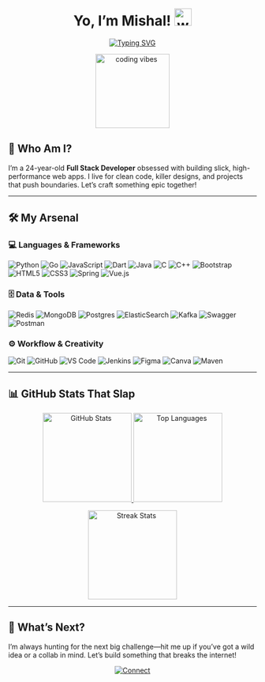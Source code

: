 <h1 align="center"> Yo, I’m Mishal! <img src="https://raw.githubusercontent.com/Mishel-07/Mishel-07/main/hand.gif" width="35px" alt="wave"> </h1> 
<p align="center">
  <a href="https://github.com/Mishel-07">
    <img src="https://readme-typing-svg.herokuapp.com?font=Orbitron&pause=800&color=00FFFF¢er=true&vCenter=true&width=450&lines=Full+Stack+Wizard;Code+Alchemist;Tech+Trailblazer" alt="Typing SVG" />
  </a>
</p>

<p align="center">
  <img src="https://media.giphy.com/media/26tPplGWjN0xLybiU/giphy.gif" width="150" alt="coding vibes">
</p>

## 🚀 Who Am I?
I’m a 24-year-old **Full Stack Developer** obsessed with building slick, high-performance web apps. I live for clean code, killer designs, and projects that push boundaries. Let’s craft something epic together!

---

## 🛠 My Arsenal

### 💻 Languages & Frameworks
<p align="left">
  <img src="https://img.shields.io/badge/python-3670A0?style=flat-square&logo=python&logoColor=ffdd54&labelColor=212121" alt="Python"> 
  <img src="https://img.shields.io/badge/go-00ADD8?style=flat-square&logo=go&logoColor=white&labelColor=212121" alt="Go"> 
  <img src="https://img.shields.io/badge/javascript-F7DF1E?style=flat-square&logo=javascript&logoColor=212121&labelColor=212121" alt="JavaScript"> 
  <img src="https://img.shields.io/badge/dart-0175C2?style=flat-square&logo=dart&logoColor=white&labelColor=212121" alt="Dart"> 
  <img src="https://img.shields.io/badge/java-ED8B00?style=flat-square&logo=java&logoColor=white&labelColor=212121" alt="Java"> 
  <img src="https://img.shields.io/badge/c-00599C?style=flat-square&logo=c&logoColor=white&labelColor=212121" alt="C"> 
  <img src="https://img.shields.io/badge/c++-00599C?style=flat-square&logo=c%2B%2B&logoColor=white&labelColor=212121" alt="C++"> 
  <img src="https://img.shields.io/badge/bootstrap-563D7C?style=flat-square&logo=bootstrap&logoColor=white&labelColor=212121" alt="Bootstrap"> 
  <img src="https://img.shields.io/badge/html5-E34F26?style=flat-square&logo=html5&logoColor=white&labelColor=212121" alt="HTML5"> 
  <img src="https://img.shields.io/badge/css3-1572B6?style=flat-square&logo=css3&logoColor=white&labelColor=212121" alt="CSS3"> 
  <img src="https://img.shields.io/badge/spring-6DB33F?style=flat-square&logo=spring&logoColor=white&labelColor=212121" alt="Spring"> 
  <img src="https://img.shields.io/badge/vue.js-4FC08D?style=flat-square&logo=vuedotjs&logoColor=white&labelColor=212121" alt="Vue.js">
</p>

### 🗄 Data & Tools
<p align="left">
  <img src="https://img.shields.io/badge/redis-DD0031?style=flat-square&logo=redis&logoColor=white&labelColor=212121" alt="Redis"> 
  <img src="https://img.shields.io/badge/mongodb-47A248?style=flat-square&logo=mongodb&logoColor=white&labelColor=212121" alt="MongoDB"> 
  <img src="https://img.shields.io/badge/postgres-316192?style=flat-square&logo=postgresql&logoColor=white&labelColor=212121" alt="Postgres"> 
  <img src="https://img.shields.io/badge/elasticsearch-005571?style=flat-square&logo=elasticsearch&logoColor=white&labelColor=212121" alt="ElasticSearch"> 
  <img src="https://img.shields.io/badge/kafka-000000?style=flat-square&logo=apachekafka&logoColor=white&labelColor=212121" alt="Kafka"> 
  <img src="https://img.shields.io/badge/swagger-85EA2D?style=flat-square&logo=swagger&logoColor=212121&labelColor=212121" alt="Swagger"> 
  <img src="https://img.shields.io/badge/postman-FF6C37?style=flat-square&logo=postman&logoColor=white&labelColor=212121" alt="Postman">
</p>

### ⚙️ Workflow & Creativity
<p align="left">
  <img src="https://img.shields.io/badge/git-F05033?style=flat-square&logo=git&logoColor=white&labelColor=212121" alt="Git"> 
  <img src="https://img.shields.io/badge/github-181717?style=flat-square&logo=github&logoColor=white&labelColor=212121" alt="GitHub"> 
  <img src="https://img.shields.io/badge/vscode-007ACC?style=flat-square&logo=visual-studio-code&logoColor=white&labelColor=212121" alt="VS Code"> 
  <img src="https://img.shields.io/badge/jenkins-D24939?style=flat-square&logo=jenkins&logoColor=white&labelColor=212121" alt="Jenkins"> 
  <img src="https://img.shields.io/badge/figma-F24E1E?style=flat-square&logo=figma&logoColor=white&labelColor=212121" alt="Figma"> 
  <img src="https://img.shields.io/badge/canva-00C4CC?style=flat-square&logo=canva&logoColor=white&labelColor=212121" alt="Canva"> 
  <img src="https://img.shields.io/badge/maven-C71A36?style=flat-square&logo=apache-maven&logoColor=white&labelColor=212121" alt="Maven">
</p>

---

## 📊 GitHub Stats That Slap
<p align="center">
  <a href="https://github.com/Mishel-07">
    <img height="180em" src="https://github-readme-stats-eight-theta.vercel.app/api?username=Mishel-07&show_icons=true&theme=radical&include_all_commits=true&count_private=true" alt="GitHub Stats" />
  </a>
  <a href="https://github.com/Mishel-07">
    <img height="180em" src="https://github-readme-stats-eight-theta.vercel.app/api/top-langs/?username=Mishel-07&layout=compact&langs_count=8&theme=radical" alt="Top Languages" />
  </a>
</p>

<p align="center">
  <img height="180em" src="https://github-readme-streak-stats.herokuapp.com/?user=Mishel-07&theme=highcontrast&hide_border=true" alt="Streak Stats" />
</p>

---

## 🌌 What’s Next?
I’m always hunting for the next big challenge—hit me up if you’ve got a wild idea or a collab in mind. Let’s build something that breaks the internet!

<p align="center">
  <a href="https://github.com/Mishel-07">
    <img src="https://img.shields.io/badge/Let’s_Connect-1DA1F2?style=for-the-badge&logo=github&logoColor=white" alt="Connect" />
  </a>
</p>
